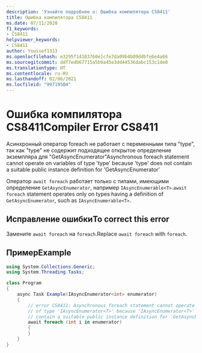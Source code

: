 ```yaml
---
description: 'Узнайте подробнее о: Ошибка компилятора CS8411'
title: Ошибка компилятора CS8411
ms.date: 07/11/2020
f1_keywords:
- CS8411
helpviewer_keywords:
- CS8411
author: Youssef1313
ms.openlocfilehash: e3295f14183760e1cfe7da09b4b09ddbfebe4a66
ms.sourcegitcommit: ddf7edb67715a5b9a45e3dd44536dabc153c1de0
ms.translationtype: HT
ms.contentlocale: ru-RU
ms.lasthandoff: 02/06/2021
ms.locfileid: "99719504"
---
```

# <a name="compiler-error-cs8411"></a><span data-ttu-id="d682e-103">Ошибка компилятора CS8411</span><span class="sxs-lookup"><span data-stu-id="d682e-103">Compiler Error CS8411</span></span>

<span data-ttu-id="d682e-104">Асинхронный оператор foreach не работает с переменными типа "type", так как "type" не содержит подходящее открытое определение экземпляра для "GetAsyncEnumerator"</span><span class="sxs-lookup"><span data-stu-id="d682e-104">Asynchronous foreach statement cannot operate on variables of type 'type' because 'type' does not contain a suitable public instance definition for 'GetAsyncEnumerator'</span></span>

<span data-ttu-id="d682e-105">Оператор `await foreach` работает только с типами, имеющими определение `GetAsyncEnumerator`, например `IAsyncEnumerable<T>`.</span><span class="sxs-lookup"><span data-stu-id="d682e-105">`await foreach` statement operates only on types having a definition of `GetAsyncEnumerator`, such as `IAsyncEnumerable<T>`.</span></span>

## <a name="to-correct-this-error"></a><span data-ttu-id="d682e-106">Исправление ошибки</span><span class="sxs-lookup"><span data-stu-id="d682e-106">To correct this error</span></span>

<span data-ttu-id="d682e-107">Замените `await foreach` на `foreach`.</span><span class="sxs-lookup"><span data-stu-id="d682e-107">Replace `await foreach` with `foreach`.</span></span>

## <a name="example"></a><span data-ttu-id="d682e-108">Пример</span><span class="sxs-lookup"><span data-stu-id="d682e-108">Example</span></span>

```csharp
using System.Collections.Generic;
using System.Threading.Tasks;

class Program
{
    async Task Example(IAsyncEnumerator<int> enumerator)
    {
        // error CS8411: Asynchronous foreach statement cannot operate on variables
        // of type 'IAsyncEnumerator<T>' because 'IAsyncEnumerator<T>' does not
        // contain a suitable public instance definition for 'GetAsyncEnumerator'
        await foreach (int i in enumerator)
        {
        }
    }
}
```

